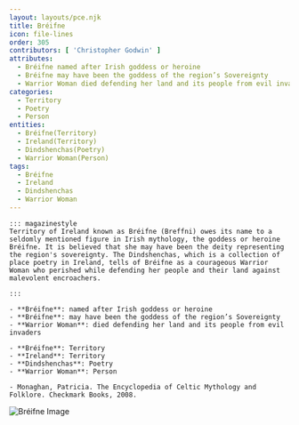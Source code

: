 ```yaml
---
layout: layouts/pce.njk
title: Bréifne
icon: file-lines
order: 305
contributors: [ 'Christopher Godwin' ]
attributes:
  - Bréifne named after Irish goddess or heroine
  - Bréifne may have been the goddess of the region’s Sovereignty
  - Warrior Woman died defending her land and its people from evil invaders
categories:
  - Territory
  - Poetry
  - Person
entities:
  - Bréifne(Territory)
  - Ireland(Territory)
  - Dindshenchas(Poetry)
  - Warrior Woman(Person)
tags:
  - Bréifne
  - Ireland
  - Dindshenchas
  - Warrior Woman
---
```

``` tab [group1:Info]
::: magazinestyle
Territory of Ireland known as Bréifne (Breffni) owes its name to a seldomly mentioned figure in Irish mythology, the goddess or heroine Bréifne. It is believed that she may have been the deity representing the region's sovereignty. The Dindshenchas, which is a collection of place poetry in Ireland, tells of Bréifne as a courageous Warrior Woman who perished while defending her people and their land against malevolent encroachers.

:::
```
``` tab [group1:Attributes]
- **Bréifne**: named after Irish goddess or heroine
- **Bréifne**: may have been the goddess of the region’s Sovereignty
- **Warrior Woman**: died defending her land and its people from evil invaders
```
``` tab [group1:Entities]
- **Bréifne**: Territory
- **Ireland**: Territory
- **Dindshenchas**: Poetry
- **Warrior Woman**: Person
```
``` tab [group1:Sources]
- Monaghan, Patricia. The Encyclopedia of Celtic Mythology and Folklore. Checkmark Books, 2008.
```
![Bréifne Image](['https://upload.wikimedia.org/wikipedia/commons/thumb/3/3e/Kingdom_of_Breifne-900.svg/1200px-Kingdom_of_Breifne-900.svg.png'])

